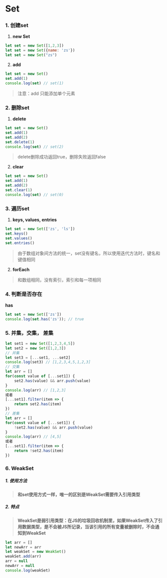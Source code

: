 # Set

### 1. 创建set

1. **new Set**

```js
let set = new Set([1,2,3])
let set = new Set({name: 'zs'})
let set = new Set("zs")
```

2. **add**

```js
let set = new Set()
set.add(1)
console.log(set) // set(1)
```

> 注意：add 只能添加单个元素

### 2. 删除set

1. **delete**

```js
let set = new Set()
set.add(1)
set.add(2)
set.delete(1)
console.log(set) // set(2)
```

> delete删除成功返回true，删除失败返回false

2. **clear**

```js
let set = new Set()
set.add(1)
set.add(2)
set.clear(1)
console.log(set) // set(0)
```

### 3. 遍历set

1. **keys, values, entries**

```js
let set = new Set(['zs', 'ls'])
set.keys()
set.values()
set.entries()
```

> 由于数组对象间方法的统一，set没有键名，所以使用迭代方法时，键名和键值相同

2. **forEach**

> 和数组相同，没有索引，索引和每一项相同

### 4. 判断是否存在

**has**

```js
let set = new Set(['zs'])
console.log(set.has('zs')); // true
```

### 5. 并集，交集， 差集

```js
let set1 = new Set([1,2,3,4,5])
let set2 = new Set([1,2,3])
// 并集
let set3 = [...set1, ...set2]
console.log(set3) // [1,2,3,4,5,1,2,3]
// 交集
let arr = []
for(const value of [...set1]) {
    set2.has(value) && arr.push(value)
}
console.log(arr) // [1,2,3]
或者
[...set1].filter(item => {
    return set2.has(item)
})
// 差集
let arr = []
for(const value of [...set1]) {
    !set2.has(value) && arr.push(value)
}
console.log(arr) // [4,5]
或者
[...set1].filter(item => {
    return !set2.has(item)
})
```

### 6. WeakSet

##### 1. 使用方法

> **和set使用方式一样，唯一的区别是WeakSet需要传入引用类型**

##### 2. 特点

> **WeakSet是弱引用类型：在JS的垃圾回收机制里，如果WeakSet传入了引用数据类型，是不会被JS所记录，当该引用的所有变量被删除时，不会通知到WeakSet**

```js
let arr = []
let newArr = arr
let weakSet = new WeakSet()
weakSet.add(arr)
arr = null
newArr = null
console.log(weakSet)
```


